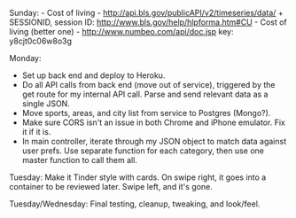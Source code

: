 Sunday:
    - Cost of living - http://api.bls.gov/publicAPI/v2/timeseries/data/ + SESSIONID, session ID: http://www.bls.gov/help/hlpforma.htm#CU
    - Cost of living (better one) - http://www.numbeo.com/api/doc.jsp key: y8cjt0c06w8o3g

Monday:
  - Set up back end and deploy to Heroku.
  - Do all API calls from back end (move out of service), triggered by the get route for my internal API call. Parse and send relevant data as a single JSON.
  - Move sports, areas, and city list from service to Postgres (Mongo?).
  - Make sure CORS isn't an issue in both Chrome and iPhone emulator. Fix it if it is.
  - In main controller, iterate through my JSON object to match data against user prefs. Use separate function for each category, then use one master function to call them all.

Tuesday: Make it Tinder style with cards. On swipe right, it goes into a container to be reviewed later. Swipe left, and it's gone.

Tuesday/Wednesday: Final testing, cleanup, tweaking, and look/feel.

